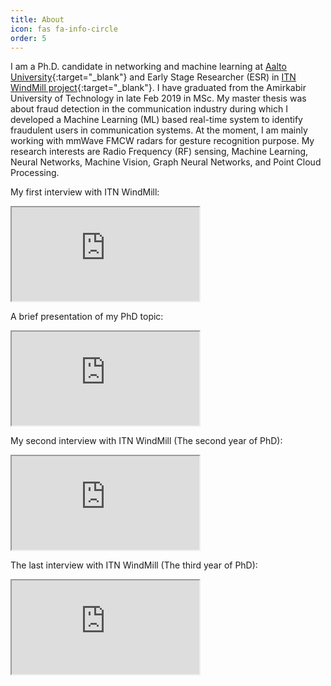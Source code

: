 ```yaml
---
title: About
icon: fas fa-info-circle
order: 5
---
```


I am a Ph.D. candidate in networking and machine learning at [Aalto University](https://ambientintelligence.aalto.fi/){:target="_blank"} and Early Stage Researcher (ESR) in [ITN WindMill project](https://windmill-itn.eu/){:target="_blank"}. I have graduated from the Amirkabir University of Technology in late Feb 2019 in MSc. My master thesis was about fraud detection in the communication industry during which I developed a Machine Learning (ML) based real-time system to identify fraudulent users in communication systems. At the moment, I am mainly working with mmWave FMCW radars for gesture recognition purpose. My research interests are Radio Frequency (RF) sensing, Machine Learning, Neural Networks, Machine Vision, Graph Neural Networks, and Point Cloud Processing.

My first interview with ITN WindMill:
<div class="embed-responsive embed-responsive-16by9">
  <iframe class="embed-responsive-item" src="https://www.youtube.com/embed/9hdP8wL6jtY" allowfullscreen></iframe>
</div>

A brief presentation of my PhD topic:
<div class="embed-responsive embed-responsive-16by9">
  <iframe class="embed-responsive-item" src="https://www.youtube.com/embed/baRMerrif8E" allowfullscreen></iframe>
</div>

My second interview with ITN WindMill (The second year of PhD):
<div class="embed-responsive embed-responsive-16by9">
  <iframe class="embed-responsive-item" src="https://www.youtube.com/embed/9BTqPlDOfn4" allowfullscreen></iframe>
</div>

The last interview with ITN WindMill (The third year of PhD):
<div class="embed-responsive embed-responsive-16by9">
  <iframe class="embed-responsive-item" src="https://www.youtube.com/embed/Ty-vG7we-Ug" allowfullscreen></iframe>
</div>
